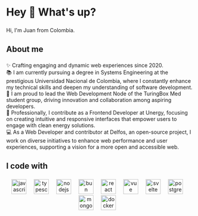 <h1 align="left">Hey 👋 What's up?</h1>

###

<p align="left">Hi, I'm Juan from Colombia.</p>

###

<h2 align="left">About me</h2>

###

<p align="left">✨ Crafting engaging and dynamic web experiences since 2020.<br>📚 I am currently pursuing a degree in Systems Engineering at the prestigious Universidad Nacional de Colombia, where I constantly enhance my technical skills and deepen my understanding of software development.<br>💼 I am proud to lead the Web Development Node of the TuringBox Med student group, driving innovation and collaboration among aspiring developers.<br>🚀 Professionally, I contribute as a Frontend Developer at Unergy, focusing on creating intuitive and responsive interfaces that empower users to engage with clean energy solutions.<br>💻 As a Web Developer and contributor at Delfos, an open-source project, I work on diverse initiatives to enhance web performance and user experiences, supporting a vision for a more open and accessible web.</p>


###

<h2 align="left">I code with</h2>

###

<div align="center">
  <img src="https://cdn.jsdelivr.net/gh/devicons/devicon/icons/javascript/javascript-plain.svg" height="40" alt="javascript logo"  />
  <img width="12" />
  <img src="https://cdn.jsdelivr.net/gh/devicons/devicon/icons/typescript/typescript-plain.svg" height="40" alt="typescript logo"  />
  <img width="12" />
  <img src="https://cdn.jsdelivr.net/gh/devicons/devicon/icons/nodejs/nodejs-original.svg" height="40" alt="nodejs logo"  />
  <img width="12" />
  <img src="https://cdn.jsdelivr.net/gh/devicons/devicon@latest/icons/bun/bun-original.svg" height="40" alt="bun logo" />
  <img width="12" />
  <img src="https://cdn.jsdelivr.net/gh/devicons/devicon/icons/react/react-original.svg" height="40" alt="react logo"  />
  <img width="12" />
  <img src="https://cdn.jsdelivr.net/gh/devicons/devicon@latest/icons/vuejs/vuejs-original.svg" height="40" alt="vue logo" />
  <img width="12" />
  <img src="https://cdn.jsdelivr.net/gh/devicons/devicon@latest/icons/svelte/svelte-original.svg" height="40" alt="svelte logo" />
  <img width="12" />
  <img src="https://cdn.jsdelivr.net/gh/devicons/devicon/icons/postgresql/postgresql-original.svg" height="40" alt="postgresql logo"  />
  <img width="12" />
  <img src="https://cdn.jsdelivr.net/gh/devicons/devicon/icons/mongodb/mongodb-plain.svg" height="40" alt="mongodb logo"  />
  <img width="12" />
  <img src="https://cdn.jsdelivr.net/gh/devicons/devicon@latest/icons/docker/docker-original.svg" height="40" alt="docker logo" />
  <img width="12" />
</div>

###
